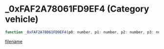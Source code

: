 # _0xFAF2A78061FD9EF4 (Category vehicle)

```js
function _0xFAF2A78061FD9EF4(p0: number, p1: number, p2: number, p3: number): void
```

[filename](_0xFAF2A78061FD9EF4_m.md ':include')